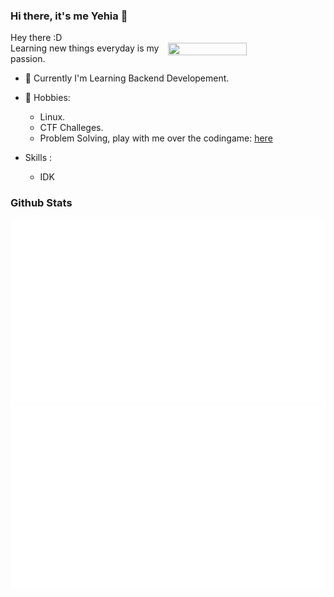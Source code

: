### Hi there, it's me Yehia 👋


Hey there :D 
<br>
<img src="https://media.giphy.com/media/38bFvh7mpryOA/giphy-downsized-large.gif"  align="right" width="50%" height="50%"/>
Learning new things everyday is my passion.


- 🔭 Currently I'm Learning Backend Developement.
- 💬 Hobbies:
  - Linux.
  - CTF Challeges.
  - Problem Solving, play with me over the codingame: [here](https://www.codingame.com/profile/62b7e061006a319a700c3bc10bd0136d2387783)
 
- Skills : 
  - IDK  

### Github Stats
<a>
  
  ![](https://github.com/AYehia0/AYehia0/blob/master/generated/overview.svg)
  ![](https://github.com/AYehia0/AYehia0/blob/master/generated/languages.svg)
 
</a>

